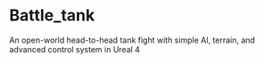 # Battle_tank
An open-world head-to-head tank fight with simple AI, terrain, and advanced control system in Ureal 4
